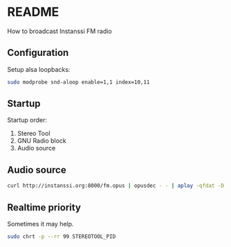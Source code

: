 # README

How to broadcast Instanssi FM radio

## Configuration

Setup alsa loopbacks:

```sh
sudo modprobe snd-aloop enable=1,1 index=10,11
```

## Startup

Startup order:

1. Stereo Tool
2. GNU Radio block
3. Audio source

## Audio source

```sh
curl http://instanssi.org:8000/fm.opus | opusdec - - | aplay -qfdat -D plughw:10,0 -B 1000000
```

## Realtime priority

Sometimes it may help.

```sh
sudo chrt -p --rr 99 STEREOTOOL_PID
```
